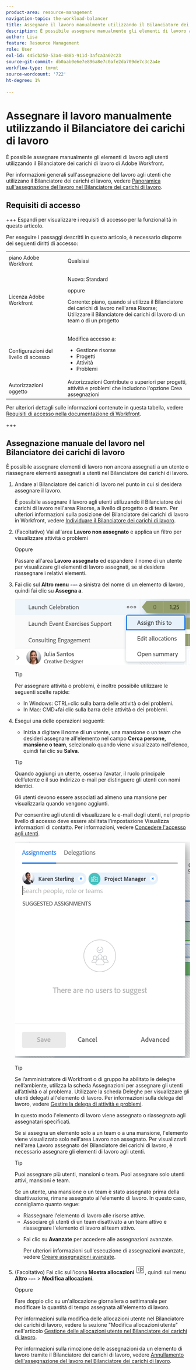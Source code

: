 ```yaml
---
product-area: resource-management
navigation-topic: the-workload-balancer
title: Assegnare il lavoro manualmente utilizzando il Bilanciatore dei carichi di lavoro
description: È possibile assegnare manualmente gli elementi di lavoro agli utenti utilizzando il Bilanciatore dei carichi di lavoro di Adobe Workfront.
author: Lisa
feature: Resource Management
role: User
exl-id: 445cb250-53a4-488b-911d-3afca3a02c23
source-git-commit: db0aab0e6e7e896a8e7c0afe2da709de7c3c2a4e
workflow-type: tm+mt
source-wordcount: '722'
ht-degree: 1%

---
```


# Assegnare il lavoro manualmente utilizzando il Bilanciatore dei carichi di lavoro

È possibile assegnare manualmente gli elementi di lavoro agli utenti utilizzando il Bilanciatore dei carichi di lavoro di Adobe Workfront.

Per informazioni generali sull&#39;assegnazione del lavoro agli utenti che utilizzano il Bilanciatore dei carichi di lavoro, vedere [Panoramica sull&#39;assegnazione del lavoro nel Bilanciatore dei carichi di lavoro](../../resource-mgmt/workload-balancer/assign-work-in-workload-balancer.md).

## Requisiti di accesso

+++ Espandi per visualizzare i requisiti di accesso per la funzionalità in questo articolo.

Per eseguire i passaggi descritti in questo articolo, è necessario disporre dei seguenti diritti di accesso:

<table style="table-layout:auto"> 
 <col> 
 <col> 
 <tbody> 
  <tr> 
   <td role="rowheader">piano Adobe Workfront</td> 
   <td> <p>Qualsiasi </p> </td> 
  </tr> 
  <tr> 
   <td role="rowheader">Licenza Adobe Workfront</td> 
   <td><p>Nuovo: Standard</p>
       <p>oppure</p>
       <p>Corrente: piano, quando si utilizza il Bilanciatore dei carichi di lavoro nell'area Risorse;</br>
       Utilizzare il Bilanciatore dei carichi di lavoro di un team o di un progetto</p></td>
  </tr>
  <tr> 
   <td role="rowheader">Configurazioni del livello di accesso</td> 
   <td> <p>Modifica accesso a:</p> 
    <ul> 
     <li>Gestione risorse</li> 
     <li>Progetti</li> 
     <li>Attività</li> 
     <li>Problemi</li> 
    </ul>
   </td> 
  </tr> 
  <tr> 
   <td role="rowheader">Autorizzazioni oggetto</td> 
   <td>Autorizzazioni Contribute o superiori per progetti, attività e problemi che includono l'opzione Crea assegnazioni</td> 
  </tr> 
 </tbody> 
</table>

Per ulteriori dettagli sulle informazioni contenute in questa tabella, vedere [Requisiti di accesso nella documentazione di Workfront](/help/quicksilver/administration-and-setup/add-users/access-levels-and-object-permissions/access-level-requirements-in-documentation.md).

+++

## Assegnazione manuale del lavoro nel Bilanciatore dei carichi di lavoro

È possibile assegnare elementi di lavoro non ancora assegnati a un utente o riassegnare elementi assegnati a utenti nel Bilanciatore dei carichi di lavoro.

1. Andare al Bilanciatore dei carichi di lavoro nel punto in cui si desidera assegnare il lavoro.

   È possibile assegnare il lavoro agli utenti utilizzando il Bilanciatore dei carichi di lavoro nell&#39;area Risorse, a livello di progetto o di team. Per ulteriori informazioni sulla posizione del Bilanciatore dei carichi di lavoro in Workfront, vedere [Individuare il Bilanciatore dei carichi di lavoro](../../resource-mgmt/workload-balancer/locate-workload-balancer.md).

1. (Facoltativo) Vai all&#39;area **Lavoro non assegnato** e applica un filtro per visualizzare attività o problemi

   Oppure

   Passare all&#39;area **Lavoro assegnato** ed espandere il nome di un utente per visualizzare gli elementi di lavoro assegnati, se si desidera riassegnare i relativi elementi.

1. Fai clic sul **Altro menu** ![](assets/qs-more-menu.png) a sinistra del nome di un elemento di lavoro, quindi fai clic su **Assegna a**.

   ![](assets/assign-this-to-link-from-task-wb-nwe-350x104.png)

   >[!TIP]
   >
   >Per assegnare attività o problemi, è inoltre possibile utilizzare le seguenti scelte rapide:
   >
   >* In Windows: CTRL+clic sulla barra delle attività o dei problemi.
   >* In Mac: CMD+fai clic sulla barra delle attività o dei problemi.

1. Esegui una delle operazioni seguenti:

   * Inizia a digitare il nome di un utente, una mansione o un team che desideri assegnare all&#39;elemento nel campo **Cerca persone, mansione o team**, selezionalo quando viene visualizzato nell&#39;elenco, quindi fai clic su **Salva**.

   >[!TIP]
   >
   >Quando aggiungi un utente, osserva l’avatar, il ruolo principale dell’utente e il suo indirizzo e-mail per distinguere gli utenti con nomi identici.
   >
   >Gli utenti devono essere associati ad almeno una mansione per visualizzarla quando vengono aggiunti.
   >
   > Per consentire agli utenti di visualizzare le e-mail degli utenti, nel proprio livello di accesso deve essere abilitata l’impostazione Visualizza informazioni di contatto. Per informazioni, vedere [Concedere l&#39;accesso agli utenti](../../administration-and-setup/add-users/configure-and-grant-access/grant-access-other-users.md).


   ![](assets/assignments-box-with-advanced-assignments-delegations-wb.png)

   >[!TIP]
   >
   > Se l’amministratore di Workfront o di gruppo ha abilitato le deleghe nell’ambiente, utilizza la scheda Assegnazioni per assegnare gli utenti all’attività o al problema. Utilizzare la scheda Deleghe per visualizzare gli utenti delegati all&#39;elemento di lavoro. Per informazioni sulla delega del lavoro, vedere [Gestire la delega di attività e problemi](../../manage-work/delegate-work/how-to-delegate-work.md).


   In questo modo l&#39;elemento di lavoro viene assegnato o riassegnato agli assegnatari specificati.

   Se si assegna un elemento solo a un team o a una mansione, l&#39;elemento viene visualizzato solo nell&#39;area Lavoro non assegnato. Per visualizzarli nell&#39;area Lavoro assegnato del Bilanciatore dei carichi di lavoro, è necessario assegnare gli elementi di lavoro agli utenti.

   >[!TIP]
   >
   >Puoi assegnare più utenti, mansioni o team. Puoi assegnare solo utenti attivi, mansioni e team.
   >
   >
   >Se un utente, una mansione o un team è stato assegnato prima della disattivazione, rimane assegnato all&#39;elemento di lavoro. In questo caso, consigliamo quanto segue:
   >
   >   
   >   
   >   * Riassegnare l&#39;elemento di lavoro alle risorse attive.
   >   * Associare gli utenti di un team disattivato a un team attivo e riassegnare l&#39;elemento di lavoro al team attivo.
   >   
   >

   * Fai clic su **Avanzate** per accedere alle assegnazioni avanzate.

     Per ulteriori informazioni sull&#39;esecuzione di assegnazioni avanzate, vedere [Creare assegnazioni avanzate](../../manage-work/tasks/assign-tasks/create-advanced-assignments.md).

1. (Facoltativo) Fai clic sull&#39;icona **Mostra allocazioni** ![](assets/show-allocations-icon-small.png), quindi sul menu **Altro** ![](assets/qs-more-menu.png) > **Modifica allocazioni**.

   Oppure

   Fare doppio clic su un&#39;allocazione giornaliera o settimanale per modificare la quantità di tempo assegnata all&#39;elemento di lavoro.

   Per informazioni sulla modifica delle allocazioni utente nel Bilanciatore dei carichi di lavoro, vedere la sezione &quot;Modifica allocazioni utente&quot; nell&#39;articolo [Gestione delle allocazioni utente nel Bilanciatore dei carichi di lavoro](../../resource-mgmt/workload-balancer/manage-user-allocations-workload-balancer.md).

   Per informazioni sulla rimozione delle assegnazioni da un elemento di lavoro tramite il Bilanciatore dei carichi di lavoro, vedere [Annullamento dell&#39;assegnazione del lavoro nel Bilanciatore dei carichi di lavoro](../../resource-mgmt/workload-balancer/unassign-work-in-workload-balancer.md).

    
